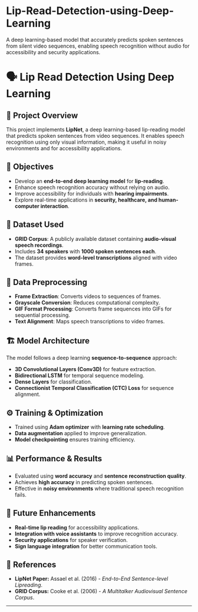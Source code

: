 # Lip-Read-Detection-using-Deep-Learning
A deep learning-based model that accurately predicts spoken sentences from silent video sequences, enabling speech recognition without audio for accessibility and security applications.

# 🗣️ Lip Read Detection Using Deep Learning

## 📌 Project Overview
This project implements **LipNet**, a deep learning-based lip-reading model that predicts spoken sentences from video sequences. It enables speech recognition using only visual information, making it useful in noisy environments and for accessibility applications.

## 🎯 Objectives
- Develop an **end-to-end deep learning model** for **lip-reading**.
- Enhance speech recognition accuracy without relying on audio.
- Improve accessibility for individuals with **hearing impairments**.
- Explore real-time applications in **security, healthcare, and human-computer interaction**.

## 📂 Dataset Used
- **GRID Corpus**: A publicly available dataset containing **audio-visual speech recordings**.
- Includes **34 speakers** with **1000 spoken sentences each**.
- The dataset provides **word-level transcriptions** aligned with video frames.

## 🔄 Data Preprocessing
- **Frame Extraction**: Converts videos to sequences of frames.
- **Grayscale Conversion**: Reduces computational complexity.
- **GIF Format Processing**: Converts frame sequences into GIFs for sequential processing.
- **Text Alignment**: Maps speech transcriptions to video frames.

## 🏗 Model Architecture
The model follows a deep learning **sequence-to-sequence** approach:
- **3D Convolutional Layers (Conv3D)** for feature extraction.
- **Bidirectional LSTM** for temporal sequence modeling.
- **Dense Layers** for classification.
- **Connectionist Temporal Classification (CTC) Loss** for sequence alignment.

## ⚙️ Training & Optimization
- Trained using **Adam optimizer** with **learning rate scheduling**.
- **Data augmentation** applied to improve generalization.
- **Model checkpointing** ensures training efficiency.

## 📊 Performance & Results

- Evaluated using **word accuracy** and **sentence reconstruction quality**.
- Achieves **high accuracy** in predicting spoken sentences.
- Effective in **noisy environments** where traditional speech recognition fails.

## 🔬 Future Enhancements
- **Real-time lip reading** for accessibility applications.
- **Integration with voice assistants** to improve recognition accuracy.
- **Security applications** for speaker verification.
- **Sign language integration** for better communication tools.

## 📌 References
- **LipNet Paper:** Assael et al. (2016) - *End-to-End Sentence-level Lipreading*.
- **GRID Corpus:** Cooke et al. (2006) - *A Multitalker Audiovisual Sentence Corpus*.

---


